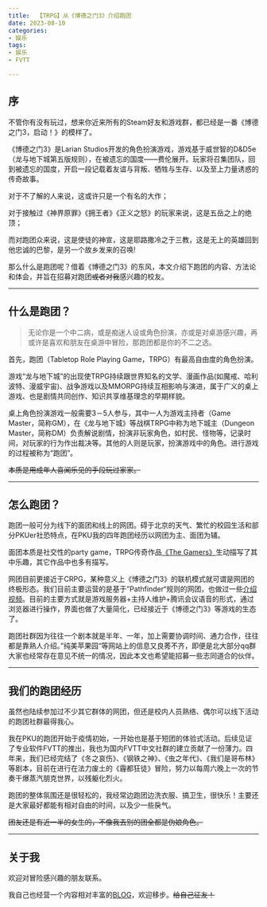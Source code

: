 ```yaml
---
title:  【TRPG】从《博德之门3》介绍跑团
date: 2023-08-10
categories:
- 娱乐
tags:
- 娱乐
- FVTT

---
```

## 序

不管你有没有玩过，想来你近来所有的Steam好友和游戏群，都已经是一番《博德之门3，启动！》的模样了。

《博德之门3》是Larian Studios开发的角色扮演游戏，游戏基于威世智的D&D5e（龙与地下城第五版规则），在被遗忘的国度——费伦展开。玩家将召集团队，回到被遗忘的国度，开启一段记载着友谊与背叛、牺牲与生存、以及至上力量诱惑的传奇故事。

对于不了解的人来说，这或许只是一个有名的大作；

对于接触过《神界原罪》《拥王者》《正义之怒》的玩家来说，这是五岳之上的绝顶；

而对跑团众来说，这是使徒的神宣，这是耶路撒冷之于三教，这是无上的英雄回到他忠诚的巴黎，是另一个故乡发来的召唤!

那么什么是跑团呢？借着《博德之门3》的东风，本文介绍下跑团的内容、方法论和体会，并旨在招募对跑团~~或者对我~~感兴趣的校友。

---

<!--more-->

## **什么是跑团？**

> 无论你是一个中二病，或是痴迷人设或角色扮演，亦或是对桌游感兴趣，再或许是喜欢和朋友在桌游中冒险，那跑团都是你的不二之选。
> 

首先，跑团（Tabletop Role Playing Game，TRPG）有最高自由度的角色扮演。

游戏“龙与地下城”的出现使TRPG持续跟世界知名的文学、漫画作品(如魔戒、哈利波特、漫威宇宙)、战争游戏以及MMORPG持续互相影响与演进，属于广义的桌上游戏、也是剧情共同创作、知识共享维基理念的早期样貌。

桌上角色扮演游戏一般需要3－5人参与，其中一人为游戏主持者（Game Master，简称GM），在《龙与地下城》等战棋TRPG中称为地下城主（Dungeon Master，简称DM）负责解说剧情，扮演非玩家角色，如村民、怪物等，记录时间，对玩家的行为作出裁决等。其他的人则是玩家，扮演游戏中的角色。进行游戏的过程被称为“跑团”。

~~本质是用成年人喜闻乐见的手段玩过家家。~~

---

## 怎么跑团？

跑团一般可分为线下的面团和线上的网团。碍于北京的天气、繁忙的校园生活和部分PKUer社恐特点，在PKU我的四年跑团经历以网团为主、面团为辅。

面团本质是社交性的party game，TRPG传奇作品[《The Gamers》](https://www.bilibili.com/video/BV1us411678V/?spm_id_from=333.337.search-card.all.click)生动描写了其中乐趣，其它作品中也多有描写。

网团目前更接近于CRPG，某种意义上《博德之门3》的联机模式就可谓是网团的终极形态。我们目前主要运营的是基于”Pathfinder“规则的网团，也做过一些[介绍视频](https://www.bilibili.com/video/BV1H84y1g789/?spm_id_from=333.999.0.0)。目前的主要方式就是游戏服务器+主持人维护+腾讯会议语音的形式，通过浏览器进行操作，界面也做了大量简化，已经接近于《博德之门3》等游戏的生态了。

跑团社群因为往往一个剧本就是半年、一年，加上需要协调时间、通力合作，往往都是靠熟人介绍。”纯美苹果园“等网站上的信息又良莠不齐，即便是北大部分qq群大家也经常存在意见不统一的情况，因此本文也希望能招募一些志同道合的伙伴。

---

## 我们的跑团经历

虽然也陆续参加过不少其它群体的网团，但还是校内人员熟络、偶尔可以线下活动的跑团社群最得我心。

我在PKU的跑团开始于疫情初始，一开始也是基于短团的体验式活动。后续见证了专业软件FVTT的推出，我也为国内FVTT中文社群的建立贡献了一份薄力。四年来，我们已经完结了《冬之哀伤》、《钢铁之神》、《虫之年代》、《我们是哥布林》等剧本，目前在进行在法力废土的《霾都狂徒》冒险，努力以每周六晚上一次的节奏干爆蒸汽朋克世界，以残躯化烈火。

跑团的整体氛围还是很轻松的，我经常边跑团边洗衣服、搞卫生，很快乐！主要还是大家最好都能有相对自由的时间，以及少一些戾气。

~~团友还是有近一半的女生的，不像我去别的团全都是伪娘角色。~~

---

## 关于我

欢迎对冒险感兴趣的朋友联系。

我自己也经营一个内容相对丰富的[BLOG](http://jiangyida.top/)，欢迎移步。~~给自己征友！~~